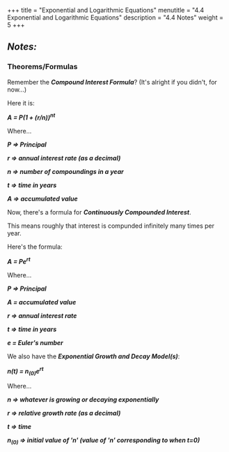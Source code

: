 +++
title = "Exponential and Logarithmic Equations"
menutitle = "4.4 Exponential and Logarithmic Equations"
description = "4.4 Notes"
weight = 5
+++

## _Notes:_

### Theorems/Formulas

Remember the ***Compound Interest Formula***? (It's alright if you didn't, for now...)

Here it is:

***A = P(1 + (r/n))<sup>nt</sup>***

Where...

***P => Principal***

***r => annual interest rate (as a decimal)***

***n => number of compoundings in a year***

***t => time in years***

***A => accumulated value***

Now, there's a formula for ***Continuously Compounded Interest***.

This means roughly that interest is compunded infinitely many times per year.

Here's the formula:

***A = Pe<sup>rt</sup>***

Where...

***P => Principal***

***A = accumulated value***

***r => annual interest rate***

***t => time in years***

***e = Euler's number***

We also have the ***Exponential Growth and Decay Model(s)***:

***n(t) = n<sub>(0)</sub>e<sup>rt</sup>***

Where...

***n => whatever is growing or decaying exponentially***

***r => relative growth rate (as a decimal)***

***t => time***

***n<sub>(0)</sub> => initial value of 'n' (value of 'n' corresponding to when t=0)***
